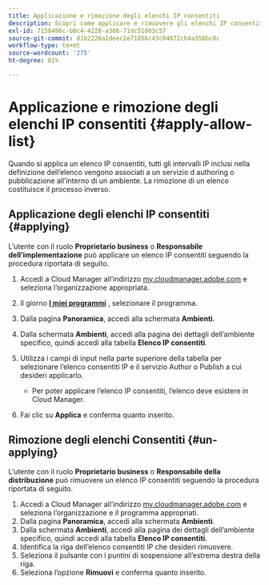 ```yaml
---
title: Applicazione e rimozione degli elenchi IP consentiti
description: Scopri come applicare e rimuovere gli elenchi IP consentiti dagli ambienti.
exl-id: 7158496c-b0c4-4228-a306-71dc51003c57
source-git-commit: d1b2226a1deec2e71056c43c84672cb4a358bc8c
workflow-type: tm+mt
source-wordcount: '275'
ht-degree: 81%

---
```



# Applicazione e rimozione degli elenchi IP consentiti {#apply-allow-list}

Quando si applica un elenco IP consentiti, tutti gli intervalli IP inclusi nella definizione dell’elenco vengono associati a un servizio d authoring o pubblicazione all’interno di un ambiente. La rimozione di un elenco costituisce il processo inverso.

## Applicazione degli elenchi IP consentiti {#applying}

L’utente con il ruolo **Proprietario business** o **Responsabile dell’implementazione** può applicare un elenco IP consentiti seguendo la procedura riportata di seguito.

1. Accedi a Cloud Manager all’indirizzo [my.cloudmanager.adobe.com](https://my.cloudmanager.adobe.com/) e seleziona l’organizzazione appropriata.

1. Il giorno **[I miei programmi](/help/implementing/cloud-manager/navigation.md#my-programs)** , selezionare il programma.
1. Dalla pagina **Panoramica**, accedi alla schermata **Ambienti**.
1. Dalla schermata **Ambienti**, accedi alla pagina dei dettagli dell’ambiente specifico, quindi accedi alla tabella **Elenco IP consentiti**.
1. Utilizza i campi di input nella parte superiore della tabella per selezionare l’elenco consentiti IP e il servizio Author o Publish a cui desideri applicarlo.
   * Per poter applicare l’elenco IP consentiti, l’elenco deve esistere in Cloud Manager.
1. Fai clic su **Applica** e conferma quanto inserito.

## Rimozione degli elenchi Consentiti {#un-applying}

L’utente con il ruolo **Proprietario business** o **Responsabile della distribuzione** può rimuovere un elenco IP consentiti seguendo la procedura riportata di seguito.

1. Accedi a Cloud Manager all’indirizzo [my.cloudmanager.adobe.com](https://my.cloudmanager.adobe.com/) e seleziona l’organizzazione e il programma appropriati.
1. Dalla pagina **Panoramica**, accedi alla schermata **Ambienti**.
1. Dalla schermata **Ambienti**, accedi alla pagina dei dettagli dell’ambiente specifico, quindi accedi alla tabella **Elenco IP consentiti**.
1. Identifica la riga dell’elenco consentiti IP che desideri rimuovere.
1. Seleziona il pulsante con i puntini di sospensione all’estrema destra della riga.
1. Seleziona l’opzione **Rimuovi** e conferma quanto inserito.
